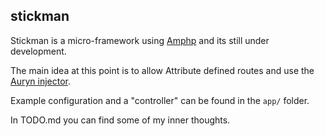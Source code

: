 ## stickman

Stickman is a micro-framework using [Amphp](https://amphp.org/) and its still under development.

The main idea at this point is to allow Attribute defined routes and use the [Auryn injector](https://github.com/rdlowrey/auryn).

Example configuration and a "controller" can be found in the `app/` folder.

In TODO.md you can find some of my inner thoughts.